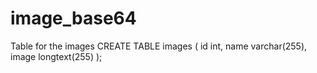 # image_base64
Table for the images
CREATE TABLE images
(
id int,
name varchar(255),
image longtext(255)
);

